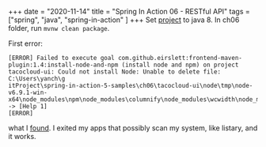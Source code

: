 +++ 
date = "2020-11-14"
title = "Spring In Action 06 - RESTful API"
tags = ["spring", "java", "spring-in-action" ]
+++
Set [project](https://github.com/habuma/spring-in-action-5-samples/tree/master/ch06) to java 8. In ch06 folder, run `mvnw clean package`.

First error:
```log
[ERROR] Failed to execute goal com.github.eirslett:frontend-maven-plugin:1.4:install-node-and-npm (install node and npm) on project tacocloud-ui: Could not install Node: Unable to delete file: C:\Users\yanch\g
itProject\spring-in-action-5-samples\ch06\tacocloud-ui\node\tmp\node-v6.9.1-win-x64\node_modules\npm\node_modules\columnify\node_modules\wcwidth\node_modules\defaults\node_modules\clone\LICENSE -> [Help 1]
[ERROR]
```
what I [found](https://stackoverflow.com/questions/19489720/maven-failed-to-clean-project-failed-to-delete-org-ow2-util-asm-asm-tree).
I exited my apps that possibly scan my system, like listary, and it works.

